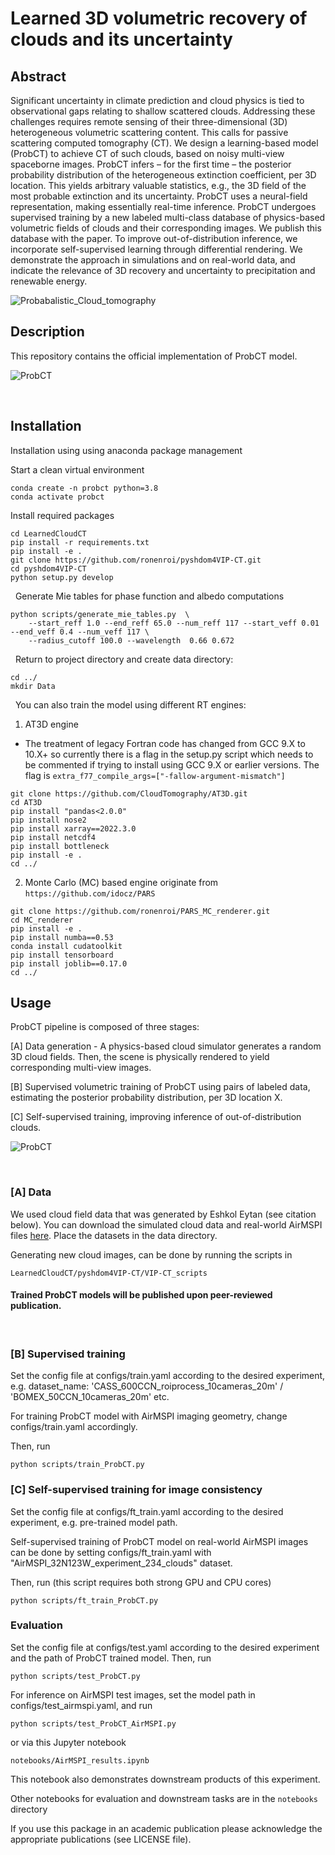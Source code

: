 # Learned 3D volumetric recovery of clouds and its uncertainty


## Abstract
Significant uncertainty in climate prediction and cloud physics is tied to observational gaps relating to shallow scattered clouds. 
Addressing these challenges requires remote sensing of their three-dimensional (3D) heterogeneous volumetric scattering content.
This calls for passive scattering computed tomography (CT).
We design a learning-based model (ProbCT) to achieve CT of such clouds, based on noisy multi-view spaceborne images.
ProbCT infers  – for the first time – the posterior probability distribution of the heterogeneous extinction coefficient, per 3D location.
This yields arbitrary valuable statistics, e.g., the 3D field of the most probable extinction and its uncertainty. 
ProbCT uses a neural-field representation, making essentially real-time inference. 
ProbCT undergoes supervised training by a new labeled multi-class database of physics-based volumetric fields of clouds and their corresponding images. We publish this database with the paper. To improve out-of-distribution inference, we incorporate self-supervised learning through differential rendering.
We demonstrate the approach in simulations and on real-world data, and indicate the relevance of 3D recovery and uncertainty to precipitation and renewable energy. 


![Probabalistic_Cloud_tomography](readme_files/tomography.png)

## Description
This repository contains the official implementation of ProbCT model.

![ProbCT](readme_files/framework.png)




&nbsp;


## Installation 
Installation using using anaconda package management

Start a clean virtual environment
```
conda create -n probct python=3.8
conda activate probct
```

Install required packages
```
cd LearnedCloudCT
pip install -r requirements.txt
pip install -e .
git clone https://github.com/ronenroi/pyshdom4VIP-CT.git
cd pyshdom4VIP-CT
python setup.py develop
```





&nbsp;
Generate Mie tables for phase function and albedo computations
```
python scripts/generate_mie_tables.py  \
    --start_reff 1.0 --end_reff 65.0 --num_reff 117 --start_veff 0.01 --end_veff 0.4 --num_veff 117 \
    --radius_cutoff 100.0 --wavelength  0.66 0.672
```

&nbsp;
Return to project directory and create data directory:
```
cd ../
mkdir Data
```
&nbsp;
You can also train the model using different RT engines:

1) AT3D engine
* The treatment of legacy Fortran code has changed from GCC 9.X to 10.X+ so currently there is a flag in the setup.py script which needs to be commented if trying to install using GCC 9.X or earlier versions.
The flag is `extra_f77_compile_args=["-fallow-argument-mismatch"]`
```
git clone https://github.com/CloudTomography/AT3D.git
cd AT3D
pip install "pandas<2.0.0"
pip install nose2
pip install xarray==2022.3.0
pip install netcdf4
pip install bottleneck
pip install -e .
cd ../
```

2) Monte Carlo (MC) based engine originate from `https://github.com/idocz/PARS`
```
git clone https://github.com/ronenroi/PARS_MC_renderer.git
cd MC_renderer
pip install -e .
pip install numba==0.53
conda install cudatoolkit
pip install tensorboard
pip install joblib==0.17.0
cd ../
```

## Usage


ProbCT pipeline is composed of three stages:

[A] Data generation - A physics-based cloud simulator generates a random 3D cloud fields. Then, the scene is physically
rendered to yield corresponding multi-view images.

[B] Supervised volumetric training of ProbCT using pairs of labeled data, estimating the posterior probability
distribution, per 3D location X. 

[C] Self-supervised training, improving inference of out-of-distribution clouds. 

![ProbCT](readme_files/probct_pipeline.png)




&nbsp;
### [A] Data

We used cloud field data that was generated by Eshkol Eytan (see citation below).
You can download the simulated cloud data and real-world AirMSPI files [here](https://technionmail-my.sharepoint.com/:f:/g/personal/roironen_campus_technion_ac_il/EqKyFij1vp9AktzBZ_9gHpgBzdLVnAUDPJz9Df_4X7UAXQ?e=KnkmtR).
Place the datasets in the data directory.

Generating new cloud images, can be done by running the scripts in 
```
LearnedCloudCT/pyshdom4VIP-CT/VIP-CT_scripts
```
#### Trained ProbCT models will be published upon peer-reviewed publication.

&nbsp;
### [B] Supervised training 
Set the config file at configs/train.yaml according to the desired experiment, e.g. dataset_name: 'CASS_600CCN_roiprocess_10cameras_20m' / 'BOMEX_50CCN_10cameras_20m' etc.

For training ProbCT model with AirMSPI imaging geometry, change configs/train.yaml accordingly.

Then, run

```
python scripts/train_ProbCT.py
```
### [C] Self-supervised training for image consistency
Set the config file at configs/ft_train.yaml according to the desired experiment, e.g. pre-trained model path.

Self-supervised training of ProbCT model on real-world AirMSPI images can be done by setting configs/ft_train.yaml with "AirMSPI_32N123W_experiment_234_clouds" dataset.

Then, run (this script requires both strong GPU and CPU cores)

```
python scripts/ft_train_ProbCT.py
```

### Evaluation 
Set the config file at configs/test.yaml according to the desired experiment and the path of ProbCT trained model.
Then, run

```
python scripts/test_ProbCT.py
```

For inference on AirMSPI test images, set the model path in configs/test_airmspi.yaml, and run

```
python scripts/test_ProbCT_AirMSPI.py
```
or via this Jupyter notebook 
```
notebooks/AirMSPI_results.ipynb
```
This notebook also demonstrates downstream products of this experiment.
&nbsp;

Other notebooks for evaluation and downstream tasks are in the `notebooks` directory

If you use this package in an academic publication please acknowledge the appropriate publications (see LICENSE file). 

